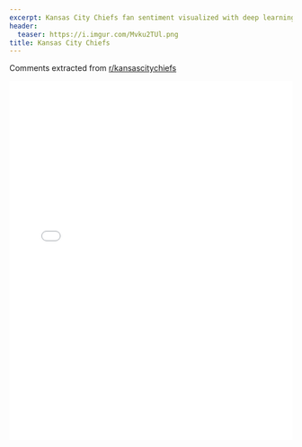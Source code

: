 ```yaml
---
excerpt: Kansas City Chiefs fan sentiment visualized with deep learning.
header:
  teaser: https://i.imgur.com/Mvku2TUl.png
title: Kansas City Chiefs
---
```


Comments extracted from [r/kansascitychiefs](https://reddit.com/r/kansascitychiefs)
<iframe id="igraph" scrolling="no" style="border:none;" seamless="seamless" src="/plots/NFL/KAN.html" height="640" width="100%"></iframe>